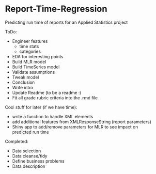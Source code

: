 # Report-Time-Regression
Predicting run time of reports for an Applied Statistics project

ToDo:
* Engineer features
  + time stats
  + categories
* EDA for interesting points
* Build MLR model
* Build TimeSeries model
* Validate assumptions
* Tweak model
* Conclusion
* Write intro
* Update Readme (to be a readme :)
* Fit all grade rubric criteria into the .rmd file

Cool stuff for later (if we have time):
* write a function to handle XML elements
* add additional features from XMLResponseString (report parameters)
* Shiny app to add/remove parameters for MLR to see impact on predicted run time

Completed:
* Data selection
* Data cleanse/tidy
* Define business problems
* Data description